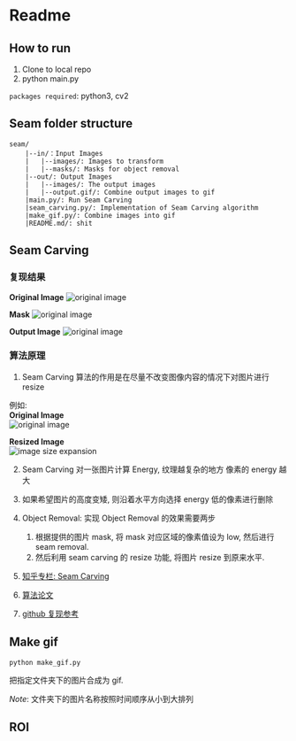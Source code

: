 # Readme

## How to run
1. Clone to local repo
2. python main.py

`packages required`:
python3, cv2

## Seam folder structure
```
seam/
    |--in/：Input Images
    |   |--images/: Images to transform
    |	|--masks/: Masks for object removal
    |--out/: Output Images
    |   |--images/: The output images
    |   |--output.gif/: Combine output images to gif
    |main.py/: Run Seam Carving
    |seam_carving.py/: Implementation of Seam Carving algorithm
    |make_gif.py/: Combine images into gif
    |README.md/: shit
```

## Seam Carving

### 复现结果
**Original Image**
![original image](https://github.com/WeixiongLin/newshit/blob/main/figures/pic.jpg)


**Mask**
![original image](https://github.com/WeixiongLin/newshit/blob/main/figures/mask.jpg)

**Output Image**
![original image](https://github.com/WeixiongLin/newshit/blob/main/figures/out.gif)


### 算法原理

1. Seam Carving 算法的作用是在尽量不改变图像内容的情况下对图片进行 resize

例如:\
**Original Image**\
![original image](https://github.com/vivianhylee/seam-carving/raw/master/example/image6.jpg)

**Resized Image**\
![image size expansion](https://github.com/vivianhylee/seam-carving/raw/master/example/image17_result.png)

2. Seam Carving 对一张图片计算 Energy, 纹理越复杂的地方 像素的 energy 越大
3. 如果希望图片的高度变矮, 则沿着水平方向选择 energy 低的像素进行删除

4. Object Removal: 实现 Object Removal 的效果需要两步
    1. 根据提供的图片 mask, 将 mask 对应区域的像素值设为 low, 然后进行 seam removal.
    2. 然后利用 seam carving 的 resize 功能, 将图片 resize 到原来水平.


1. [知乎专栏: Seam Carving](https://zhuanlan.zhihu.com/p/38974520?utm_source=tuicool&utm_medium=referral)
2. [算法论文](http://graphics.cs.cmu.edu/courses/15-463/2007_fall/hw/proj2/imret.pdf)
3. [github 复现参考](https://github.com/vivianhylee/seam-carving)

## Make gif
```
python make_gif.py
```
把指定文件夹下的图片合成为 gif.

*Note*: 文件夹下的图片名称按照时间顺序从小到大排列


## ROI

